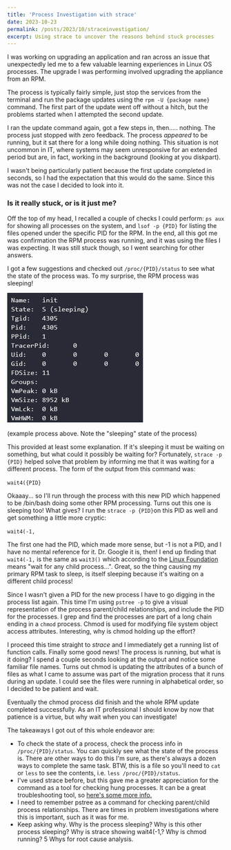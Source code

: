 ```yaml
---
title: 'Process Investigation with strace'
date: 2023-10-23
permalink: /posts/2023/10/straceinvestigation/
excerpt: Using strace to uncover the reasons behind stuck processes
---
```


I was working on upgrading an application and ran across an issue that unexpectedly led me to a few valuable learning experiences in Linux OS processes. The upgrade I was performing involved upgrading the appliance from an RPM.

The process is typically fairly simple, just stop the services from the terminal and run the package updates using the `rpm -U {package name}` command. The first part of the update went off without a hitch, but the problems started when I attempted the second update.

I ran the update command again, got a few steps in, then..... nothing. The process just stopped with zero feedback. The process *appeared* to be running, but it sat there for a long while doing nothing. This situation is not uncommon in IT, where systems may seem unresponsive for an extended period but are, in fact, working in the background (looking at you diskpart).

I wasn't being particularly patient because the first update completed in seconds, so I had the expectation that this would do the same. Since this was not the case I decided to look into it.

### Is it really stuck, or is it just me?
Off the top of my head, I recalled a couple of checks I could perform: `ps aux` for showing all processes on the system, and `lsof -p {PID}` for listing the files opened under the specific PID for the RPM. In the end, all this got me was confirmation the RPM process was running, and it was using the files I was expecting. It was still stuck though, so I went searching for other answers.

I got a few suggestions and checked out `/proc/{PID}/status` to see what the state of the process was. To my surprise, the RPM process was sleeping! 

![proc file process example](/images/posts/strace/LinuxProc1.JPG)

(example process above. Note the "sleeping" state of the process)

This provided at least some explanation. If it's sleeping it must be waiting on something, but what could it possibly be waiting for? Fortunately, `strace -p {PID}` helped solve that problem by informing me that it was waiting for a different process. The form of the output from this command was:

`wait4({PID}`

Okaaay... so I'll run through the process with this new PID which happened to be /bin/bash doing some other RPM processing. Turns out this one is sleeping too! What gives? I run the `strace -p {PID}`on this PID as well and get something a little more cryptic:

`wait4(-1,`

The first one had the PID, which made more sense, but -1 is not a PID, and I have no mental reference for it. Dr. Google it is, then! I end up finding that `wait4(-1,` is the same as `wait3()` which according to the [Linux Foundation](https://refspecs.linuxfoundation.org/LSB_1.3.0/gLSB/gLSB/baselib-wait4-2.html) means "wait for any child process...". Great, so the thing causing my primary RPM task to sleep, is itself sleeping because it's waiting on a different child process!

Since I wasn't given a PID for the new process I have to go digging in the process list again. This time I'm using `pstree -p` to give a visual representation of the process parent/child relationships, and include the PID for the processes. I grep and find the processes are part of a long chain ending in a `chmod` process. Chmod is used for modifying file system object access attributes. Interesting, why is chmod holding up the effort?

I proceed this time straight to *strace* and I immediately get a running list of function calls. Finally some good news! The process is running, but what is it doing? I spend a couple seconds looking at the output and notice some familiar file names. Turns out chmod is updating the attributes of a bunch of files as what I came to assume was part of the migration process that it runs during an update. I could see the files were running in alphabetical order, so I decided to be patient and wait.

Eventually the chmod process did finish and the whole RPM update completed successfully. As an IT professional I should know by now that patience is a virtue, but why wait when you can investigate!

The takeaways I got out of this whole endeavor are:
- To check the state of a process, check the process info in `/proc/{PID}/status`. You can quickly see what the state of the process is. There are other ways to do this I'm sure, as there's always a dozen ways to complete the same task. BTW, this is a file so you'll need to `cat` or `less` to see the contents, i.e. `less /proc/{PID}/status`.
- I've used strace before, but this gave me a greater appreciation for the command as a tool for checking hung processes. It can be a great troubleshooting tool, so [here's some more info.](https://strace.io/)
- I need to remember pstree as a command for checking parent/child process relationships. There are times in problem investigations where this is important, such as it was for me.
- Keep asking why. Why is the process sleeping? Why is this other process sleeping? Why is strace showing wait4(-1,? Why is chmod running? 5 Whys for root cause analysis.
